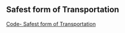 ## Safest form of Transportation

[Code- Safest form of Transportation](https://github.com/shefers/shefers.github.io/blob/master/Safest%20form%20of%20transportation.ipynb)
